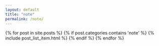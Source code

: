 ```yaml
---
layout: default
title: "note"
permalink: /note/
---
```


<div class="blog-posts hfeed index-post-wrap" id="post-list">
        {% for post in site.posts %}
    {% if post.categories contains 'note' %}
            {% include post_list_item.html %}
         {% endif %}
  {% endfor %}
    </div>
